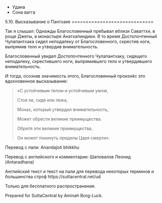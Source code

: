 









* Удана
* Сона вагга


5\.10\. Высказывание о Пантхаке
\=\=\=\=\=\=\=\=\=\=\=\=\=\=\=\=\=\=\=\=\=\=\=\=\=\=\=\=\=



Так я слышал: Однажды Благословенный пребывал вблизи Саваттхи, в роще Джеты, в монастыре Анатхапиндики\. В то время Достопочтенный Чулапантхака сидел неподалеку от Благословенного, скрестив ноги, выпрямив тело и утвердив внимательность\.


Благословенный увидел Достопочтенного Чулапантхаку, сидящего неподалеку, скрестившего ноги, выпрямившего тело и утвердившего внимательность\.


И тогда, осознав значимость этого, Благословенный произнёс это вдохновенное высказывание:



> «С устойчивым телом и устойчивым умом,  
> 
> Стоя ли, сидя или лежа,  
> 
> Монах, который утвердил внимательность,  
> 
> Может обрести великие преимущества\.  
> 
> Обретя эти великие преимущества,  
> 
> Он может покинуть пределы Царя смерти»\.



Перевод с пали: Anandajoti bhikkhu


Перевод с английского и комментарии: Шаповалов Леонид \(Antaradhana\)


Английский текст и текст на пали для перевода некоторых терминов и большинства строф https://suttacentral\.net/ud


  

Только для бесплатного распространения\.


  

Prepared for SuttaCentral by Aminah Borg\-Luck\.






